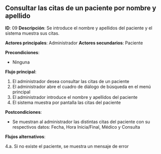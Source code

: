 ## Consultar las citas de un paciente por nombre y apellido

**ID**: 09
**Descripción**: Se introduce el nombre y apellidos del paciente y el sistema muestra sus citas.

**Actores principales**: Administrador
**Actores secundarios**: Paciente

**Precondiciones**:
* Ninguna

**Flujo principal**:
1. El administrador desea consultar las citas de un paciente
2. El administrador abre el cuadro de diálogo de búsqueda en el menú principal
3. El administrador introduce el nombre y apellidos del paciente
4. El sistema muestra por pantalla las citas del paciente

**Postcondiciones**:

* Se muestran al administrador las distintas citas del paciente con su respectivos datos: Fecha, Hora Inicia/Final, Médico y Consulta

**Flujos alternativos**:

4.a. Si no existe el paciente, se muestra un mensaje de error
